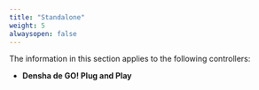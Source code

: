```yaml
---
title: "Standalone"
weight: 5
alwaysopen: false
---
```


The information in this section applies to the following controllers:

- **Densha de GO! Plug and Play**
